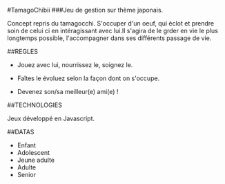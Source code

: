 #TamagoChibii
###Jeu de gestion sur thème japonais.

Concept repris du tamagocchi. S'occuper d'un oeuf, qui éclot et prendre soin de celui ci en intéragissant avec lui.Il s'agira de le grder en vie le plus longtemps possible, l'accompagner dans ses différents passage de vie.


##REGLES 

- Jouez avec lui, nourrissez le, soignez le.

- Faîtes le évoluez selon la façon dont on s'occupe.

- Devenez son/sa meilleur(e) ami(e) !



##TECHNOLOGIES

Jeux développé en Javascript.


##DATAS

- Enfant
- Adolescent
- Jeune adulte
- Adulte
- Senior